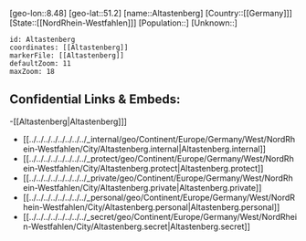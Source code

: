 ﻿---
location: [51.2,8.48]
mapzoom: [7,12] 
mapmarker: city 
type: City
tags:
- geo/City


SpocWebEntityId: 28764
isDeleted: false
confidential: public

---
[geo-lon::8.48]
[geo-lat::51.2]
[name::Altastenberg]
[Country::[[Germany]]]
[State::[[NordRhein-Westfahlen]]]
[Population::]
[Unknown::]


```leaflet
id: Altastenberg
coordinates: [[Altastenberg]]
markerFile: [[Altastenberg]]
defaultZoom: 11 
maxZoom: 18
```


## Confidential Links & Embeds: 
-[[Altastenberg|Altastenberg]]] 
- [[../../../../../../../../_internal/geo/Continent/Europe/Germany/West/NordRhein-Westfahlen/City/Altastenberg.internal|Altastenberg.internal]] 
- [[../../../../../../../../_protect/geo/Continent/Europe/Germany/West/NordRhein-Westfahlen/City/Altastenberg.protect|Altastenberg.protect]] 
- [[../../../../../../../../_private/geo/Continent/Europe/Germany/West/NordRhein-Westfahlen/City/Altastenberg.private|Altastenberg.private]] 
- [[../../../../../../../../_personal/geo/Continent/Europe/Germany/West/NordRhein-Westfahlen/City/Altastenberg.personal|Altastenberg.personal]] 
- [[../../../../../../../../_secret/geo/Continent/Europe/Germany/West/NordRhein-Westfahlen/City/Altastenberg.secret|Altastenberg.secret]] 
